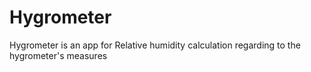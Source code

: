 # Hygrometer
Hygrometer is an app for Relative humidity calculation regarding to the hygrometer's measures
